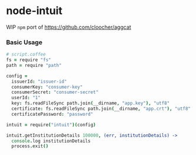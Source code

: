 # node-intuit

WIP `npm` port of https://github.com/cloocher/aggcat

### Basic Usage

```coffeescript
# script.coffee
fs = require "fs"
path = require "path"

config =
  issuerId: "issuer-id"
  consumerKey: "consumer-key"
  consumerSecret: "consumer-secret"
  userId: "1"
  key: fs.readFileSync path.join(__dirname, "app.key"), "utf8"
  certificate: fs.readFileSync path.join(__dirname, "app.crt"), "utf8"
  certificatePassword: "password"

intuit = require("intuit")(config)

intuit.getInstitutionDetails 100000, (err, institutionDetails) ->
  console.log institutionDetails
  process.exit()
```
